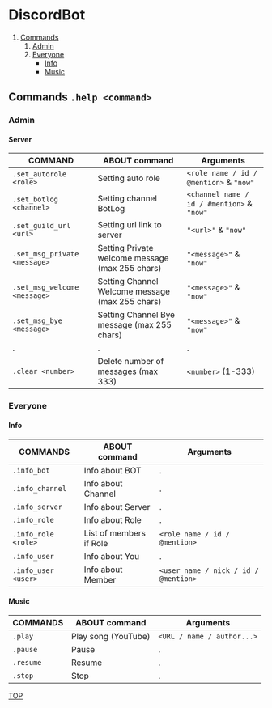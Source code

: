 # DiscordBot

1. [Commands](https://github.com/ondrasalek/Onderik_discord_bot#commands-help-command)
   1. [Admin](https://github.com/ondrasalek/Onderik_discord_botd#admin)
   2. [Everyone](https://github.com/ondrasalek/Onderik_discord_bot#everyone)
      - [Info](https://github.com/ondrasalek/Onderik_discord_bot#info)
      - [Music](https://github.com/ondrasalek/Onderik_discord_bot#music)

## Commands `.help <command>`

### Admin

#### Server

COMMAND | ABOUT command | Arguments
------------- | ------------- | -------------
`.set_autorole <role>` | Setting auto role | `<role name / id / @mention>` & `"now"`
`.set_botlog <channel>` | Setting channel BotLog | `<channel name / id / #mention>` & `"now"`
`.set_guild_url <url>` | Setting url link to server | `"<url>"` & `"now"`
`.set_msg_private <message>` | Setting Private welcome message (max 255 chars) | `"<message>"` & `"now"`
`.set_msg_welcome <message>` | Setting Channel Welcome message (max 255 chars) | `"<message>"` & `"now"`
`.set_msg_bye <message>` | Setting Channel Bye message (max 255 chars) | `"<message>"` & `"now"`
. | . | .
`.clear <number>` | Delete number of messages (max 333) | `<number>` (1-333)

### Everyone

#### Info

COMMANDS | ABOUT command | Arguments
------------- | ------------- | -------------
`.info_bot` | Info about BOT | .
`.info_channel` | Info about Channel | .
`.info_server` | Info about Server | .
`.info_role` | Info about Role | .
`.info_role <role>` | List of members if Role | `<role name / id / @mention>`
`.info_user` | Info about You | .
`.info_user <user>` | Info about Member | `<user name / nick / id / @mention>`

#### Music

COMMANDS | ABOUT command | Arguments
------------- | ------------- | -------------
`.play` | Play song (YouTube) | `<URL / name / author...>`
`.pause` | Pause | .
`.resume` | Resume | .
`.stop` | Stop | .

[TOP](https://github.com/ondrasalek/Onderik_discord_bot#discordbot)
